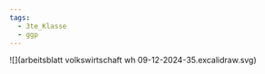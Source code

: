 ```yaml
---
tags:
  - 3te_Klasse
  - ggp
---
```

![](arbeitsblatt volkswirtschaft wh 09-12-2024-35.excalidraw.svg)